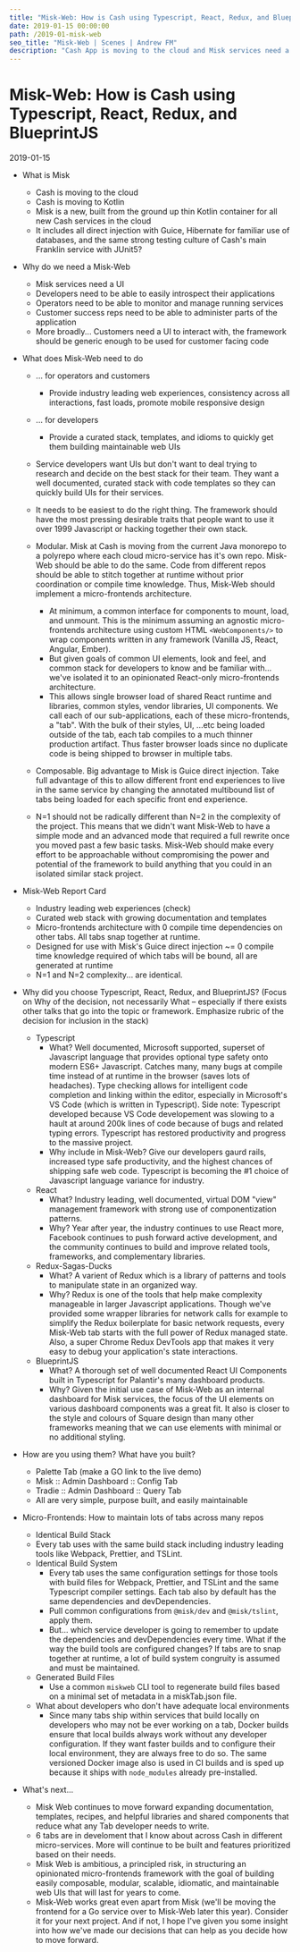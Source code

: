 ```yaml
---
title: "Misk-Web: How is Cash using Typescript, React, Redux, and BlueprintJS"
date: 2019-01-15 00:00:00
path: /2019-01-misk-web
seo_title: "Misk-Web | Scenes | Andrew FM"
description: "Cash App is moving to the cloud and Misk services need a UI"
---
```


# Misk-Web: How is Cash using Typescript, React, Redux, and BlueprintJS

2019-01-15

- What is Misk

  - Cash is moving to the cloud
  - Cash is moving to Kotlin
  - Misk is a new, built from the ground up thin Kotlin container for all new Cash services in the cloud
  - It includes all direct injection with Guice, Hibernate for familiar use of databases, and the same strong testing culture of Cash's main Franklin service with JUnit5?

- Why do we need a Misk-Web

  - Misk services need a UI
  - Developers need to be able to easily introspect their applications
  - Operators need to be able to monitor and manage running services
  - Customer success reps need to be able to administer parts of the application
  - More broadly... Customers need a UI to interact with, the framework should be generic enough to be used for customer facing code

- What does Misk-Web need to do

  - ... for operators and customers
    - Provide industry leading web experiences, consistency across all interactions, fast loads, promote mobile responsive design
  - ... for developers

    - Provide a curated stack, templates, and idioms to quickly get them building maintainable web UIs

  - Service developers want UIs but don't want to deal trying to research and decide on the best stack for their team. They want a well documented, curated stack with code templates so they can quickly build UIs for their services.

  - It needs to be easiest to do the right thing. The framework should have the most pressing desirable traits that people want to use it over 1999 Javascript or hacking together their own stack.

  - Modular. Misk at Cash is moving from the current Java monorepo to a polyrepo where each cloud micro-service has it's own repo. Misk-Web should be able to do the same. Code from different repos should be able to stitch together at runtime without prior coordination or compile time knowledge. Thus, Misk-Web should implement a micro-frontends architecture.
    - At minimum, a common interface for components to mount, load, and unmount. This is the minimum assuming an agnostic micro-frontends architecture using custom HTML `<WebComponents/>` to wrap components written in any framework (Vanilla JS, React, Angular, Ember).
    - But given goals of common UI elements, look and feel, and common stack for developers to know and be familiar with... we've isolated it to an opinionated React-only micro-frontends architecture.
    - This allows single browser load of shared React runtime and libraries, common styles, vendor libraries, UI components. We call each of our sub-applications, each of these micro-frontends, a "tab". With the bulk of their styles, UI, ...etc being loaded outside of the tab, each tab compiles to a much thinner production artifact. Thus faster browser loads since no duplicate code is being shipped to browser in multiple tabs.
  - Composable. Big advantage to Misk is Guice direct injection. Take full advantage of this to allow different front end experiences to live in the same service by changing the annotated multibound list of tabs being loaded for each specific front end experience.
  - N=1 should not be radically different than N=2 in the complexity of the project. This means that we didn't want Misk-Web to have a simple mode and an advanced mode that required a full rewrite once you moved past a few basic tasks. Misk-Web should make every effort to be approachable without compromising the power and potential of the framework to build anything that you could in an isolated similar stack project.

- Misk-Web Report Card

  - Industry leading web experiences (check)
  - Curated web stack with growing documentation and templates
  - Micro-frontends architecture with 0 compile time dependencies on other tabs. All tabs snap together at runtime.
  - Designed for use with Misk's Guice direct injection ~= 0 compile time knowledge required of which tabs will be bound, all are generated at runtime
  - N=1 and N=2 complexity... are identical.

- Why did you choose Typescript, React, Redux, and BlueprintJS? (Focus on Why of the decision, not necessarily What – especially if there exists other talks that go into the topic or framework. Emphasize rubric of the decision for inclusion in the stack)
  - Typescript
    - What? Well documented, Microsoft supported, superset of Javascript language that provides optional type safety onto modern ES6+ Javascript. Catches many, many bugs at compile time instead of at runtime in the browser (saves lots of headaches). Type checking allows for intelligent code completion and linking within the editor, especially in Microsoft's VS Code (which is written in Typescript). Side note: Typescript developed because VS Code developement was slowing to a hault at around 200k lines of code because of bugs and related typing errors. Typescript has restored productivity and progress to the massive project.
    - Why include in Misk-Web? Give our developers gaurd rails, increased type safe productivity, and the highest chances of shipping safe web code. Typescript is becoming the #1 choice of Javascript language variance for industry.
  - React
    - What? Industry leading, well documented, virtual DOM "view" management framework with strong use of componentization patterns.
    - Why? Year after year, the industry continues to use React more, Facebook continues to push forward active development, and the community continues to build and improve related tools, frameworks, and complementary libraries.
  - Redux-Sagas-Ducks
    - What? A varient of Redux which is a library of patterns and tools to manipulate state in an organized way.
    - Why? Redux is one of the tools that help make complexity manageable in larger Javascript applications. Though we've provided some wrapper libraries for network calls for example to simplify the Redux boilerplate for basic network requests, every Misk-Web tab starts with the full power of Redux managed state. Also, a super Chrome Redux DevTools app that makes it very easy to debug your application's state interactions.
  - BlueprintJS
    - What? A thorough set of well documented React UI Components built in Typescript for Palantir's many dashboard products.
    - Why? Given the initial use case of Misk-Web as an internal dashboard for Misk services, the focus of the UI elements on various dashboard components was a great fit. It also is closer to the style and colours of Square design than many other frameworks meaning that we can use elements with minimal or no additional styling.
- How are you using them? What have you built?
  - Palette Tab (make a GO link to the live demo)
  - Misk :: Admin Dashboard :: Config Tab
  - Tradie :: Admin Dashboard :: Query Tab
  - All are very simple, purpose built, and easily maintainable
- Micro-Frontends: How to maintain lots of tabs across many repos
  - Identical Build Stack
  - Every tab uses with the same build stack including industry leading tools like Webpack, Prettier, and TSLint.
  - Identical Build System
    - Every tab uses the same configuration settings for those tools with build files for Webpack, Prettier, and TSLint and the same Typescript compiler settings. Each tab also by default has the same dependencies and devDependencies.
    - Pull common configurations from `@misk/dev` and `@misk/tslint`, apply them.
    - But... which service developer is going to remember to update the dependencies and devDependencies every time. What if the way the build tools are configured changes? If tabs are to snap together at runtime, a lot of build system congruity is assumed and must be maintained.
  - Generated Build Files
    - Use a common `miskweb` CLI tool to regenerate build files based on a minimal set of metadata in a miskTab.json file.
  - What about developers who don't have adequate local environments
    - Since many tabs ship within services that build locally on developers who may not be ever working on a tab, Docker builds ensure that local builds always work without any developer configuration. If they want faster builds and to configure their local environment, they are always free to do so. The same versioned Docker image also is used in CI builds and is sped up because it ships with `node_modules` already pre-installed.
- What's next...
  - Misk Web continues to move forward expanding documentation, templates, recipes, and helpful libraries and shared components that reduce what any Tab developer needs to write.
  - 6 tabs are in develoment that I know about across Cash in different micro-services. More will continue to be built and features prioritized based on their needs.
  - Misk Web is ambitious, a principled risk, in structuring an opinionated micro-frontends framework with the goal of building easily composable, modular, scalable, idiomatic, and maintainable web UIs that will last for years to come.
  - Misk-Web works great even apart from Misk (we'll be moving the frontend for a Go service over to Misk-Web later this year). Consider it for your next project. And if not, I hope I've given you some insight into how we've made our decisions that can help as you decide how to move forward.

